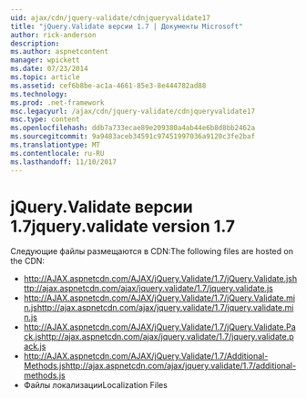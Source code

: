 ```yaml
---
uid: ajax/cdn/jquery-validate/cdnjqueryvalidate17
title: "jQuery.Validate версии 1.7 | Документы Microsoft"
author: rick-anderson
description: 
ms.author: aspnetcontent
manager: wpickett
ms.date: 07/23/2014
ms.topic: article
ms.assetid: cef6b8be-ac1a-4661-85e3-8e444782ad88
ms.technology: 
ms.prod: .net-framework
msc.legacyurl: /ajax/cdn/jquery-validate/cdnjqueryvalidate17
msc.type: content
ms.openlocfilehash: ddb7a733ecae89e209380a4ab44e6b8d8bb2462a
ms.sourcegitcommit: 9a9483aceb34591c97451997036a9120c3fe2baf
ms.translationtype: MT
ms.contentlocale: ru-RU
ms.lasthandoff: 11/10/2017
---
```

<a name="jqueryvalidate-version-17"></a><span data-ttu-id="b1cab-102">jQuery.Validate версии 1.7</span><span class="sxs-lookup"><span data-stu-id="b1cab-102">jquery.validate version 1.7</span></span>
====================
<span data-ttu-id="b1cab-103">Следующие файлы размещаются в CDN:</span><span class="sxs-lookup"><span data-stu-id="b1cab-103">The following files are hosted on the CDN:</span></span>

- <span data-ttu-id="b1cab-104">http://AJAX.aspnetcdn.com/AJAX/jQuery.Validate/1.7/jQuery.Validate.js</span><span class="sxs-lookup"><span data-stu-id="b1cab-104">http://ajax.aspnetcdn.com/ajax/jquery.validate/1.7/jquery.validate.js</span></span>
- <span data-ttu-id="b1cab-105">http://AJAX.aspnetcdn.com/AJAX/jQuery.Validate/1.7/jQuery.Validate.min.js</span><span class="sxs-lookup"><span data-stu-id="b1cab-105">http://ajax.aspnetcdn.com/ajax/jquery.validate/1.7/jquery.validate.min.js</span></span>
- <span data-ttu-id="b1cab-106">http://AJAX.aspnetcdn.com/AJAX/jQuery.Validate/1.7/jQuery.Validate.Pack.js</span><span class="sxs-lookup"><span data-stu-id="b1cab-106">http://ajax.aspnetcdn.com/ajax/jquery.validate/1.7/jquery.validate.pack.js</span></span>
- <span data-ttu-id="b1cab-107">http://AJAX.aspnetcdn.com/AJAX/jQuery.Validate/1.7/Additional-Methods.js</span><span class="sxs-lookup"><span data-stu-id="b1cab-107">http://ajax.aspnetcdn.com/ajax/jquery.validate/1.7/additional-methods.js</span></span>
- <span data-ttu-id="b1cab-108">Файлы локализации</span><span class="sxs-lookup"><span data-stu-id="b1cab-108">Localization Files</span></span>
